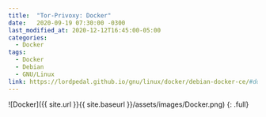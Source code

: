 ```yaml
---
title:  "Tor-Privoxy: Docker"
date:   2020-09-19 07:30:00 -0300
last_modified_at: 2020-12-12T16:45:00-05:00
categories:
  - Docker
tags:
  - Docker
  - Debian
  - GNU/Linux
link: https://lordpedal.github.io/gnu/linux/docker/debian-docker-ce/#docker-tor-privoxy
---
```


![Docker]({{ site.url }}{{ site.baseurl }}/assets/images/Docker.png)
{: .full}
